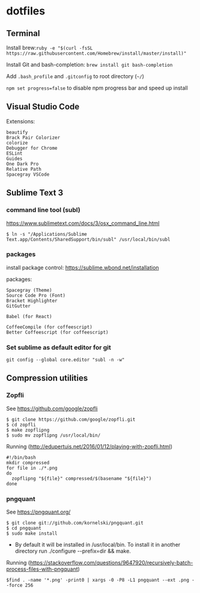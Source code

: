 dotfiles
========

## Terminal
Install brew:`ruby -e "$(curl -fsSL https://raw.githubusercontent.com/Homebrew/install/master/install)"`

Install Git and bash-completion: `brew install git bash-completion`

Add `.bash_profile` and `.gitconfig` to root directory (`~/`)

`npm set progress=false` to disable npm progress bar and speed up install

## Visual Studio Code
Extensions:
```
beautify
Brack Pair Colorizer
colorize
Debugger for Chrome
ESLint
Guides
One Dark Pro
Relative Path
Spacegray VSCode
```

## Sublime Text 3

### command line tool (subl)
https://www.sublimetext.com/docs/3/osx_command_line.html
```
$ ln -s "/Applications/Sublime Text.app/Contents/SharedSupport/bin/subl" /usr/local/bin/subl
```

### packages
install package control:
https://sublime.wbond.net/installation

packages:
```
Spacegray (Theme)
Source Code Pro (Font)
Bracket Highlighter
GitGutter

Babel (for React)

CoffeeCompile (for coffeescript)
Better Coffeescript (for coffeescript)
```

### Set sublime as default editor for git
`git config --global core.editor "subl -n -w"`

## Compression utilities

### Zopfli
See https://github.com/google/zopfli
```
$ git clone https://github.com/google/zopfli.git
$ cd zopfli
$ make zopflipng
$ sudo mv zopflipng /usr/local/bin/
```

Running (http://edupertuis.net/2016/01/12/playing-with-zopfli.html)
```
#!/bin/bash
mkdir compressed
for file in ./*.png
do
  zopflipng "${file}" compressed/$(basename "${file}")
done
```

### pngquant
See https://pngquant.org/
```
$ git clone git://github.com/kornelski/pngquant.git
$ cd pngquant
$ sudo make install
```
* By default it will be installed in /usr/local/bin. To install it in another directory run ./configure --prefix=dir && make.

Running (https://stackoverflow.com/questions/9647920/recursively-batch-process-files-with-pngquant)
```
$find . -name '*.png' -print0 | xargs -0 -P8 -L1 pngquant --ext .png --force 256
```
